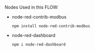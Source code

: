 Nodes Used in this FLOW:
- node-red-contrib-modbus

  `npm install node-red-contrib-modbus` 

- node-red-dashboard
  
  `npm i node-red-dashboard`
